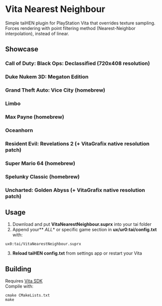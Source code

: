 # Vita Nearest Neighbour
Simple taiHEN plugin for PlayStation Vita that overrides texture sampling.  
Forces rendering with point filtering method (Nearest-Neighbor interpolation), instead of linear.

## Showcase
### Call of Duty: Black Ops: Declassified (720x408 resolution)
### Duke Nukem 3D: Megaton Edition
### Grand Theft Auto: Vice City (homebrew)
### Limbo
### Max Payne (homebrew)
### Oceanhorn
### Resident Evil: Revelations 2 (+ VitaGrafix native resolution patch)
### Super Mario 64 (homebrew)
### Spelunky Classic (homebrew)
### Uncharted: Golden Abyss (+ VitaGrafix native resolution patch)

## Usage
1. Download and put **VitaNearestNeighbour.suprx** into your tai folder
2. Append your** *ALL** or specific game section in **ux/ur0:tai/config.txt** with:
```
ux0:tai/VitaNearestNeighbour.suprx
```
3. **Reload taiHEN config.txt** from settings app or restart your Vita

## Building
Requires [Vita SDK](https://vitasdk.org)  
Compile with:

```
cmake CMakeLists.txt  
make
```